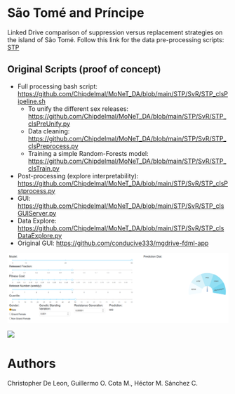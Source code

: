 # São Tomé and Príncipe

Linked Drive comparison of suppression versus replacement strategies on the island of São Tomé.
Follow this link for the data pre-processing scripts: [STP](https://github.com/Chipdelmal/MoNeT_DA/tree/main/STP/SvR)

## Original Scripts (proof of concept)

* Full processing bash script: https://github.com/Chipdelmal/MoNeT_DA/blob/main/STP/SvR/STP_clsPipeline.sh
  * To unify the different sex releases: https://github.com/Chipdelmal/MoNeT_DA/blob/main/STP/SvR/STP_clsPreUnify.py
  * Data cleaning: https://github.com/Chipdelmal/MoNeT_DA/blob/main/STP/SvR/STP_clsPreprocess.py
  * Training a simple Random-Forests model: https://github.com/Chipdelmal/MoNeT_DA/blob/main/STP/SvR/STP_clsTrain.py
* Post-processing (explore interpretability): https://github.com/Chipdelmal/MoNeT_DA/blob/main/STP/SvR/STP_clsPstprocess.py
* GUI: https://github.com/Chipdelmal/MoNeT_DA/blob/main/STP/SvR/STP_clsGUIServer.py
* Data Explore: https://github.com/Chipdelmal/MoNeT_DA/blob/main/STP/SvR/STP_clsDataExplore.py
* Original GUI: https://github.com/conducive333/mgdrive-fdml-app

[![](https://raw.githubusercontent.com/Chipdelmal/MoNeT/master/docs/media/ML.png)](https://mgdrive.herokuapp.com/)

![](https://chipdelmal.github.io/MGDrivE_Presentations/IHME2021/images/centrality.png)
# Authors

Christopher De Leon, Guillermo O. Cota M., Héctor M. Sánchez C.
